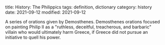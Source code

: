 title: History: The Philippics
tags: definition, dictionary
category: history
date: 2021-09-12
modified: 2021-09-12


A series of orations given by Demosthenes.
Demosthenes orations focused on painting Philip II as a "ruthless,
deceitful, treacherous, and barbaric" villain who would ultimately
harm Greece, if Greece did not pursue an initiative to quell his
power.




